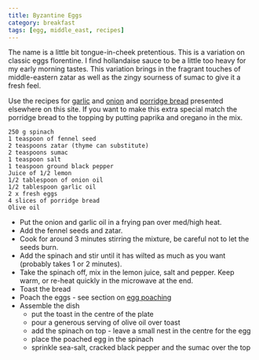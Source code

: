 ```yaml
---
title: Byzantine Eggs
category: breakfast
tags: [egg, middle_east, recipes]
---
```

The name is a little bit tongue-in-cheek pretentious. This is a variation on classic eggs florentine. I find hollandaise sauce to be a little too heavy for my early morning tastes. This variation brings in the fragrant touches of middle-eastern zatar as well as the zingy sourness of sumac to give it a fresh feel.


Use the recipes for [garlic](https://fodblog.github.io/2017/garlic_oil/) and [onion](https://fodblog.github.io/2017/onion_oil/) and [porridge bread](https://fodblog.github.io/2017/porridge_bread/) presented elsewhere on this site. If you want to make this extra special match the porridge bread to the topping by putting paprika and oregano in the mix.

	250 g spinach
	1 teaspoon of fennel seed
	2 teaspoons zatar (thyme can substitute)
	2 teaspoons sumac 
	1 teaspoon salt
	1 teaspoon ground black pepper
	Juice of 1/2 lemon
	1/2 tablespoon of onion oil
	1/2 tablespoon garlic oil
	2 x fresh eggs
	4 slices of porridge bread
	Olive oil

	
* Put the onion and garlic oil in a frying pan over med/high heat.
* Add the fennel seeds and zatar.
* Cook for around 3 minutes stirring the mixture, be careful not to let the seeds burn.
* Add the spinach and stir until it has wilted as much as you want (probably takes 1 or 2 minutes).
* Take the spinach off, mix in the lemon juice, salt and pepper. Keep warm, or re-heat quickly in the microwave at the end.
* Toast the bread
* Poach the eggs - see section on [egg poaching](https://fodblog.github.io/2017/poached_eggs/)
* Assemble the dish
	* put the toast in the centre of the plate
	* pour a generous serving of olive oil over toast
	* add the spinach on top - leave a small nest in the centre for the egg
	* place the poached egg in the spinach
	* sprinkle sea-salt, cracked black pepper and the sumac over the top
